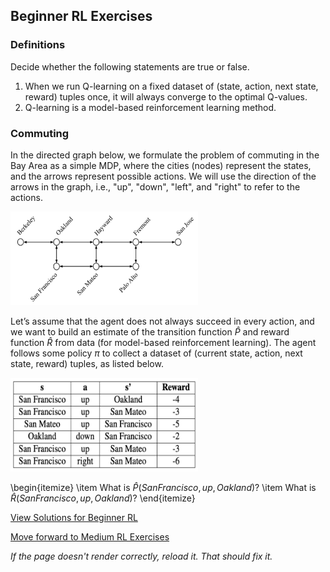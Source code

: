 ## Beginner RL Exercises

### Definitions
Decide whether the following statements are true or false.
1. When we run Q-learning on a fixed dataset of (state, action, next state, reward) tuples once, it will always converge to the optimal Q-values. 
2. Q-learning is a model-based reinforcement learning method. 

### Commuting
In the directed graph below, we formulate the problem of commuting in the Bay Area as a simple MDP, where the cities (nodes) represent the states, and the arrows represent possible actions. We will use the direction of the arrows in the graph, i.e., "up", "down", "left", and "right" to refer to the actions.

<img src="https://github.com/UMdecisionsupport/DecisionSupport2023/blob/main/images/Bay1.png" width="300" height="150">


Let’s assume that the agent does not always succeed in every action, and we want to build an estimate of the transition function $\hat{P}$ and reward function $\hat{R}$ from data (for model-based reinforcement learning). The agent follows some policy $\pi$ to collect a dataset of (current state, action, next state, reward) tuples, as listed below.

<img src="https://github.com/UMdecisionsupport/DecisionSupport2023/blob/main/images/Bay2.png" width="300" height="150">

\begin{itemize}
    \item What is $\hat{P}(San Francisco, up, Oakland)$?
    \item What is $\hat{R}(San Francisco, up, Oakland)$?
\end{itemize}


[View Solutions for Beginner RL](https://github.com/UMdecisionsupport/DecisionSupport2023/blob/main/RL/Solutions/Beginner_Solutions.md)

[Move forward to Medium RL Exercises](https://github.com/UMdecisionsupport/DecisionSupport2023/blob/main/RL/Medium.md)

*If the page doesn't render correctly, reload it. That should fix it.*
